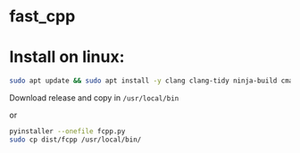 # fast_cpp

# Install on linux:

```bash
sudo apt update && sudo apt install -y clang clang-tidy ninja-build cmake gdb
```

Download release and copy in `/usr/local/bin`

or

```bash
pyinstaller --onefile fcpp.py
sudo cp dist/fcpp /usr/local/bin/
```

